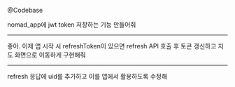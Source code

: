 @Codebase

nomad_app에 jwt token 저장하는 기능 만들어줘

---

좋아. 이제 앱 시작 시 refreshToken이 있으면 refresh API 호출 후 토큰 갱신하고 지도 화면으로 이동하게 구현해줘

---

refresh 응답에 uid를 추가하고 이를 앱에서 활용하도록 수정해

